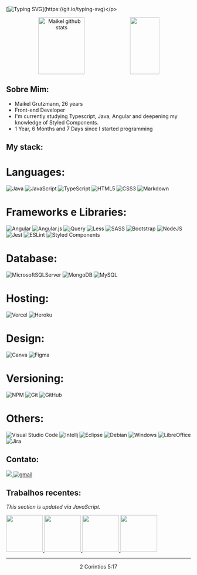 [![Typing SVG](https://readme-typing-svg.herokuapp.com?font=Fira+Code&weight=500&size=30&pause=1000&color=10C000&center=true&vCenter=true&width=1000&height=50&lines=Ol%C3%A1!+eu+sou+o+Maike%2C;Sou+Desenvolvedor+Front-end%2C;com+foco+em+Java.)](https://git.io/typing-svg)</p>
<div align="center">  
  <img width="50%" height="155px" src="https://github-readme-stats.vercel.app/api?username=grutzmanndev&show_icons=true&count_private=true&hide_border=true&title_color=10C000&icon_color=10C000&text_color=c9d1d9&bg_color=0d1117" alt="Maikel github stats" /><img width="40%" height="155px" src="https://github-readme-stats.vercel.app/api/top-langs/?username=grutzmanndev&langs_count=10&count_private=true&layout=compact&hide_border=true&title_color=10C000&text_color=10C000&bg_color=0d1117" />
</div>

## **Sobre Mim:**
* Maikel Grutzmann, 26 years
* Front-end Developer
* I'm currently studying Typescript, Java, Angular and deepening my knowledge of Styled Components.
* 1 Year, 6 Months and 7 Days since I started programming

## **My stack:**

# Languages:

![Java](https://img.shields.io/badge/java-%23ED8B00.svg?style=for-the-badge&logo=java&logoColor=white)
![JavaScript](https://img.shields.io/badge/javascript-%23323330.svg?style=for-the-badge&logo=javascript&logoColor=%23F7DF1E)
![TypeScript](https://img.shields.io/badge/typescript-%23007ACC.svg?style=for-the-badge&logo=typescript&logoColor=white)
![HTML5](https://img.shields.io/badge/html5-%23E34F26.svg?style=for-the-badge&logo=html5&logoColor=white)
![CSS3](https://img.shields.io/badge/css3-%231572B6.svg?style=for-the-badge&logo=css3&logoColor=white)
![Markdown](https://img.shields.io/badge/markdown-%23000000.svg?style=for-the-badge&logo=markdown&logoColor=white)

# Frameworks e Libraries:

![Angular](https://img.shields.io/badge/angular-%23DD0031.svg?style=for-the-badge&logo=angular&logoColor=white)
![Angular.js](https://img.shields.io/badge/angular.js-%23E23237.svg?style=for-the-badge&logo=angularjs&logoColor=white)
![jQuery](https://img.shields.io/badge/jquery-%230769AD.svg?style=for-the-badge&logo=jquery&logoColor=white)
![Less](https://img.shields.io/badge/less-2B4C80?style=for-the-badge&logo=less&logoColor=white)
![SASS](https://img.shields.io/badge/SASS-hotpink.svg?style=for-the-badge&logo=SASS&logoColor=white)
![Bootstrap](https://img.shields.io/badge/bootstrap-%23563D7C.svg?style=for-the-badge&logo=bootstrap&logoColor=white)
![NodeJS](https://img.shields.io/badge/node.js-6DA55F?style=for-the-badge&logo=node.js&logoColor=white)
![Jest](https://img.shields.io/badge/-jest-%23C21325?style=for-the-badge&logo=jest&logoColor=white)
![ESLint](https://img.shields.io/badge/ESLint-4B3263?style=for-the-badge&logo=eslint&logoColor=white)
![Styled Components](https://img.shields.io/badge/styled--components-DB7093?style=for-the-badge&logo=styled-components&logoColor=white)

# Database:
  
![MicrosoftSQLServer](https://img.shields.io/badge/Microsoft%20SQL%20Sever-CC2927?style=for-the-badge&logo=microsoft%20sql%20server&logoColor=white)
![MongoDB](https://img.shields.io/badge/MongoDB-%234ea94b.svg?style=for-the-badge&logo=mongodb&logoColor=white)
![MySQL](https://img.shields.io/badge/mysql-%2300f.svg?style=for-the-badge&logo=mysql&logoColor=white)

# Hosting:
  
![Vercel](https://img.shields.io/badge/vercel-%23000000.svg?style=for-the-badge&logo=vercel&logoColor=white)
![Heroku](https://img.shields.io/badge/heroku-%23430098.svg?style=for-the-badge&logo=heroku&logoColor=white)

# Design:
  
 ![Canva](https://img.shields.io/badge/Canva-%2300C4CC.svg?style=for-the-badge&logo=Canva&logoColor=white)
 ![Figma](https://img.shields.io/badge/figma-%23F24E1E.svg?style=for-the-badge&logo=figma&logoColor=white)

# Versioning:
  
![NPM](https://img.shields.io/badge/NPM-%23000000.svg?style=for-the-badge&logo=npm&logoColor=white)
![Git](https://img.shields.io/badge/git-%23F05033.svg?style=for-the-badge&logo=git&logoColor=white)
![GitHub](https://img.shields.io/badge/github-%23121011.svg?style=for-the-badge&logo=github&logoColor=white)

# Others:
  
![Visual Studio Code](https://img.shields.io/badge/Visual%20Studio%20Code-0078d7.svg?style=for-the-badge&logo=visual-studio-code&logoColor=white)
![Intellj](https://img.shields.io/badge/IntelliJ_IDEA-000000.svg?style=for-the-badge&logo=intellij-idea&logoColor=white)
![Eclipse](https://img.shields.io/badge/Eclipse-2C2255?style=for-the-badge&logo=eclipse&logoColor=white)
![Debian](https://img.shields.io/badge/Debian-D70A53?style=for-the-badge&logo=debian&logoColor=white)
![Windows](https://img.shields.io/badge/Windows-0078D6?style=for-the-badge&logo=windows&logoColor=white)
![LibreOffice](https://img.shields.io/badge/LibreOffice-%2318A303?style=for-the-badge&logo=LibreOffice&logoColor=white)
![Jira](https://img.shields.io/badge/jira-%230A0FFF.svg?style=for-the-badge&logo=jira&logoColor=white)

## **Contato:**

<a href="https://www.linkedin.com/in/maikel-grutzmann/">
<img src="https://img.shields.io/badge/linkedin-%230077B5.svg?style=for-the-badge&logo=linkedin&logoColor=white"/>
</a>
<a href="mailto:maike.grutzmann@gmail.com">
<img alt=gmail src="https://img.shields.io/badge/Gmail-D14836?style=for-the-badge&logo=gmail&logoColor=white"/>
</a>

## **Trabalhos recentes:**
*This section is updated via JavaScript.*

<a href="https://github.com/grutzmanndev/trilha-angular-ifood">
    <img height=100 src="https://github-readme-stats.vercel.app/api/pin/?username=grutzmanndev&repo=trilha-angular-ifood&theme=moltack&border_radius=20"/>
  </a>
<a href="https://github.com/grutzmanndev/Lua">
    <img height=100 src="https://github-readme-stats.vercel.app/api/pin/?username=grutzmanndev&repo=Lua&theme=moltack&border_radius=20"/>
  </a>
<a href="https://github.com/grutzmanndev/Estudos-CSS">
    <img height=100 src="https://github-readme-stats.vercel.app/api/pin/?username=grutzmanndev&repo=Estudos-CSS&theme=moltack&border_radius=20"/>
  </a>
<a href="https://github.com/grutzmanndev/algoritimos-Java">
    <img height=100 src="https://github-readme-stats.vercel.app/api/pin/?username=grutzmanndev&repo=algoritimos-Java&theme=moltack&border_radius=20"/>
  </a>

<hr>
<div align="center">2 Corintios 5:17
</div>

